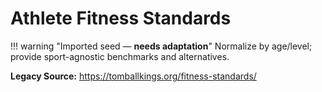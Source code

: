 # Athlete Fitness Standards

!!! warning "Imported seed — **needs adaptation**"
    Normalize by age/level; provide sport-agnostic benchmarks and alternatives.

**Legacy Source:** <https://tomballkings.org/fitness-standards/>
